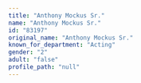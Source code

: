 ```yaml
---
title: "Anthony Mockus Sr."
name: "Anthony Mockus Sr."
id: "83197"
original_name: "Anthony Mockus Sr."
known_for_department: "Acting"
gender: "2"
adult: "false"
profile_path: "null"
---
```

